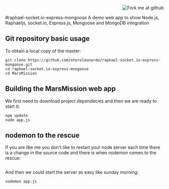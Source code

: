 <p align=right><img style="margin=0" src="https://s3.amazonaws.com/github/ribbons/forkme_right_red_aa0000.png" alt="Fork me at github"/></p> 
#raphael-socket.io-express-mongoose
A demo web app to show Node.js, Raphaeljs, socket.io, Express.js, Mongoose and MongoDB integration

Git repository basic usage
--------------------------

To obtain a local copy of the master: 
```
git clone https://github.com/oteroleonardo/raphael-socket.io-express-mongoose.git
cd raphael-socket.io-express-mongoose
cd MarsMission
```

Building the MarsMission web app
--------------------------------

We first need to download project dependecies and then we are ready to start it:  
```
npm update
node app.js
```

nodemon to the rescue
---------------------
If you are like me you don't like to restart your node server each time there is a change in the source code and there is when nodemon comes to the rescue:
```

```
And then we could start the server as easy like sunday morning:
```
nodemon app.js
```

